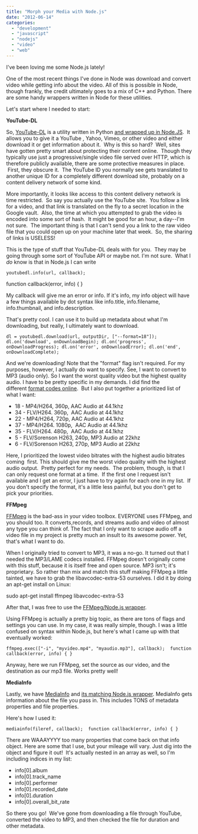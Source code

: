 ```yaml
---
title: "Morph your Media with Node.js"
date: "2012-06-14"
categories: 
  - "development"
  - "javascript"
  - "nodejs"
  - "video"
  - "web"
---
```


I've been loving me some Node.js lately!

One of the most recent things I've done in Node was download and convert video while getting info about the video. All of this is possible in Node, though frankly, the credit ultimately goes to a mix of C++ and Python. There are some handy wrappers written in Node for these utilities.

Let's start where I needed to start:

**YouTube-DL**

So, [YouTube-DL](http://rg3.github.com/youtube-dl/) is a utility written in Python [and wrapped up in Node.JS](https://github.com/fent/node-youtube-dl).  It allows you to give it a YouTube , Yahoo, Vimeo, or other video and either download it or get information about it.  Why is this so hard?  Well, sites have gotten pretty smart about protecting their content online.  Though they typically use just a progressive/single video file served over HTTP, which is therefore publicly available, there are some protective measures in place.  First, they obscure it.  The YouTube ID you normally see gets translated to another unique ID for a completely different download site, probably on a content delivery network of some kind.

More importantly, it looks like access to this content delivery network is time restricted.  So say you actually use the YouTube site.  You follow a link for a video, and that link is translated on the fly to a secret location in the Google vault.  Also, the time at which you attempted to grab the video is encoded into some sort of hash.  It might be good for an hour, a day--I'm not sure.  The important thing is that I can't send you a link to the raw video file that you could open up on your machine later that week.  So, the sharing of links is USELESS!

This is the type of stuff that YouTube-DL deals with for you.  They may be going through some sort of YouTube API or maybe not. I'm not sure.  What I _do_ know is that in Node.js I can write

`youtubedl.info(url, callback);`

function callback(error, info) { }

My callback will give me an error or info. If it's info, my info object will have a few things available by dot syntax like info.title, info.filename, info.thumbnail, and info.description.

That's pretty cool. I can use it to build up metadata about what I'm downloading, but really, I ultimately want to download.

`dl = youtubedl.download(url, outputDir, ["--format=18"]); dl.on('download', onDownloadBegin); dl.on('progress', onDownloadProgress); dl.on('error', onDownloadError); dl.on('end', onDownloadComplete);`

And we're downloading! Note that the "format" flag isn't required. For my purposes, however, I actually do want to specify. See, I want to convert to MP3 (audio only). So I want the worst quality video but the highest quality audio. I have to be pretty specific in my demands. I did find the different [format codes online](http://en.wikipedia.org/wiki/YouTube#Quality_and_codecs).  But I also put together a prioritized list of what I want:

- 18 - MP4/H264, 360p, AAC Audio at 44.1khz
- 34 - FLV/H264. 360p,  AAC Audio at 44.1khz
- 22 - MP4/H264, 720p, AAC Audio at 44.1khz
- 37 - MP4/H264. 1080p,  AAC Audio at 44.1khz
- 35 - FLV/H264. 480p,  AAC Audio at 44.1khz
- 5 - FLV/Sorenson H263, 240p, MP3 Audio at 22khz
- 6 - FLV/Sorenson H263, 270p, MP3 Audio at 22khz

Here, I prioritized the lowest video bitrates with the highest audio bitrates coming  first. This should give me the worst video quality with the highest audio output.  Pretty perfect for my needs.  The problem, though, is that I can only request one format at a time.  If the first one I request isn't available and I get an error, I just have to try again for each one in my list.  If you don't specify the format, it's a little less painful, but you don't get to pick your priorities.

**FFMpeg**

[FFMpeg](http://ffmpeg.org/) is the bad-ass in your video toolbox. EVERYONE uses FFMpeg, and you should too. It converts,records, and streams audio and video of almost any type you can think of. The fact that I only want to scrape audio off a video file in my project is pretty much an insult to its awesome power. Yet, that's what I want to do.

When I originally tried to convert to MP3, it was a no-go. It turned out that I needed the MP3/LAME codecs installed. FFMpeg doesn't originally come with this stuff, because it is itself free and open source. MP3 isn't; it's proprietary. So rather than mix and match this stuff making FFMpeg a little tainted, we have to grab the libavcodec-extra-53 ourselves. I did it by doing an apt-get install on Linux:

sudo apt-get install ffmpeg libavcodec-extra-53

After that, I was free to use the [FFMpeg/Node.js wrapper](https://github.com/xonecas/ffmpeg-node).

Using FFMpeg is actually a pretty big topic, as there are tons of flags and settings you can use. In my case, it was really simple, though. I was a little confused on syntax within Node.js, but here's what I came up with that eventually worked:

`ffmpeg.exec(["-i", "myvideo.mp4", "myaudio.mp3"], callback);  function callback(error, info) { }`

Anyway, here we run FFMpeg, set the source as our video, and the destination as our mp3 file. Works pretty well!

**MediaInfo**

Lastly, we have [MediaInfo](http://mediainfo.sourceforge.net/en) and [its matching Node.js wrapper](http://github.com/deoxxa/node-mediainfo). MediaInfo gets information about the file you pass in. This includes TONS of metadata properties and file properties.

Here's how I used it:

`mediainfo(fileref, callback);  function callback(error, info) { }`

There are WAAAYYYY too many properties that come back on that info object. Here are some that I use, but your mileage will vary. Just dig into the object and figure it out!  It's actually nested in an array as well, so I'm including indices in my list:

- info\[0\].album
- info\[0\].track\_name
- info\[0\].performer
- info\[0\].recorded\_date
- info\[0\].duration
- info\[0\].overall\_bit\_rate

So there you go!  We've gone from downloading a file through YouTube, converted the video to MP3, and then checked the file for duration and other metadata.
